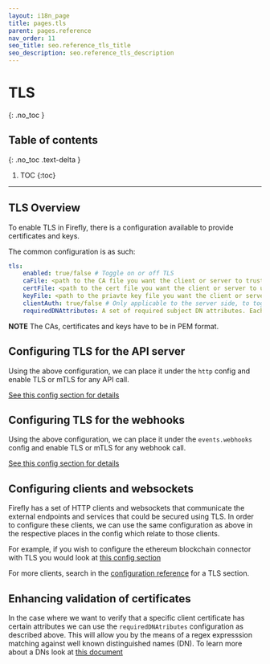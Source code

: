 ```yaml
---
layout: i18n_page
title: pages.tls
parent: pages.reference
nav_order: 11
seo_title: seo.reference_tls_title
seo_description: seo.reference_tls_description
---
```


# TLS
{: .no_toc }

## Table of contents
{: .no_toc .text-delta }

1. TOC
{:toc}

---

## TLS Overview


To enable TLS in Firefly, there is a configuration available to provide certificates and keys.

The common configuration is as such:

```yaml
tls:
    enabled: true/false # Toggle on or off TLS
    caFile: <path to the CA file you want the client or server to trust>
    certFile: <path to the cert file you want the client or server to use when performing authentication in mTLS>
    keyFile: <path to the priavte key file you want the client or server to use when performing  authentication in mTLS>
    clientAuth: true/false # Only applicable to the server side, to toggle on or off client authentication
    requiredDNAttributes: A set of required subject DN attributes. Each entry is a regular expression, and the subject certificate must have a matching attribute of the specified type (CN, C, O, OU, ST, L, STREET, POSTALCODE, SERIALNUMBER are valid attributes)	
```

**NOTE** The CAs, certificates and keys have to be in PEM format. 

## Configuring TLS for the API server

Using the above configuration, we can place it under the `http` config and enable TLS or mTLS for any API call.

[See this config section for details](config.html#httptls)

## Configuring TLS for the webhooks

Using the above configuration, we can place it under the `events.webhooks` config and enable TLS or mTLS for any webhook call.

[See this config section for details](config.html#eventswebhookstls)


## Configuring clients and websockets

Firefly has a set of HTTP clients and websockets that communicate the external endpoints and services that could be secured using TLS. 
In order to configure these clients, we can use the same configuration as above in the respective places in the config which relate to those clients. 

For example, if you wish to configure the ethereum blockchain connector with TLS you would look at [this config section](config.html#pluginsblockchainethereumethconnecttls)

For more clients, search in the [configuration reference](config.html) for a TLS section.


## Enhancing validation of certificates

In the case where we want to verify that a specific client certificate has certain attributes we can use the `requiredDNAtributes` configuration as described above. This will allow you by the means of a regex expresssion matching against well known distinguished names (DN). To learn more about a DNs look at [this document](https://datatracker.ietf.org/doc/rfc4514/)

